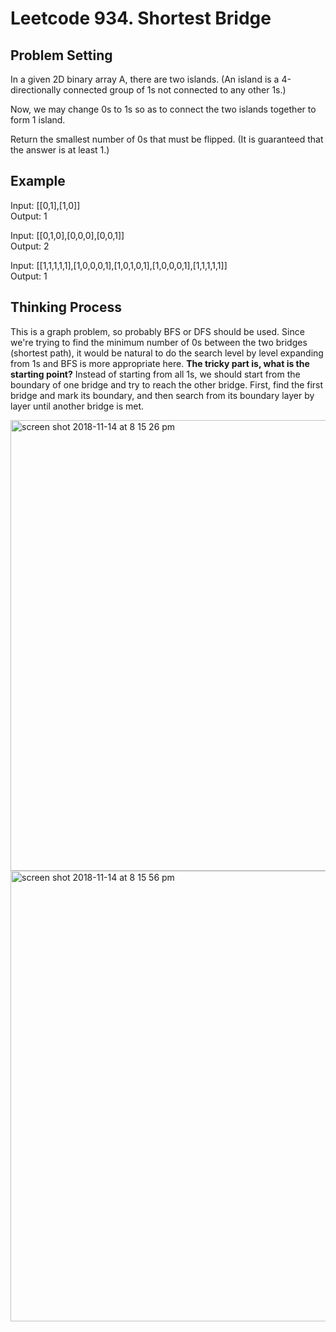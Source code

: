 # Leetcode 934. Shortest Bridge

## Problem Setting

In a given 2D binary array A, there are two islands.  (An island is a 4-directionally connected group of 1s not connected to any other 1s.)

Now, we may change 0s to 1s so as to connect the two islands together to form 1 island.

Return the smallest number of 0s that must be flipped.  (It is guaranteed that the answer is at least 1.)


## Example 

Input: [[0,1],[1,0]]\
Output: 1

Input: [[0,1,0],[0,0,0],[0,0,1]]\
Output: 2

Input: [[1,1,1,1,1],[1,0,0,0,1],[1,0,1,0,1],[1,0,0,0,1],[1,1,1,1,1]]\
Output: 1

## Thinking Process

This is a graph problem, so probably BFS or DFS should be used. Since we're trying to find the minimum number of 0s between the two bridges (shortest path), it would be natural to do the search level by level expanding from 1s and BFS is more appropriate here. **The tricky part is, what is the starting point?** Instead of starting from all 1s, we should start from the boundary of one bridge and try to reach the other bridge. First, find the first bridge and mark its boundary, and then search from its boundary layer by layer until another bridge is met.

<img width="721" alt="screen shot 2018-11-14 at 8 15 26 pm" src="https://user-images.githubusercontent.com/33586189/48526069-e52e2d00-e84b-11e8-9c85-2b880c3f39d9.png">

<img width="721" alt="screen shot 2018-11-14 at 8 15 56 pm" src="https://user-images.githubusercontent.com/33586189/48526088-f5460c80-e84b-11e8-95d7-6b17849b1674.png">
